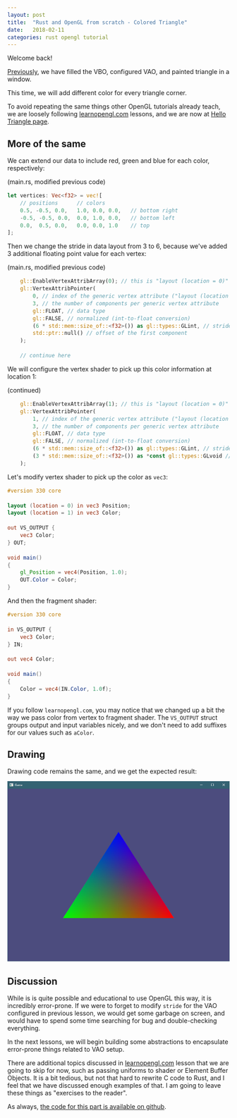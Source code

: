 ```yaml
---
layout: post
title:  "Rust and OpenGL from scratch - Colored Triangle"
date:   2018-02-11
categories: rust opengl tutorial
---
```


Welcome back!

[Previously](/rust/opengl/tutorial/2018/02/11/opengl-in-rust-from-scratch-04-triangle.html), 
we have filled the VBO, configured VAO, and painted triangle in a window.

This time, we will add different color for every triangle corner.

To avoid repeating the same things other OpenGL tutorials already teach, we are loosely following 
[learnopengl.com](https://learnopengl.com) lessons, and we are now at [Hello Triangle page](https://learnopengl.com/Getting-started/Hello-Triangle).

## More of the same

We can extend our data to include red, green and blue for each color, respectively:

(main.rs, modified previous code)

```rust
let vertices: Vec<f32> = vec![
    // positions      // colors
    0.5, -0.5, 0.0,   1.0, 0.0, 0.0,   // bottom right
    -0.5, -0.5, 0.0,  0.0, 1.0, 0.0,   // bottom left
    0.0,  0.5, 0.0,   0.0, 0.0, 1.0    // top
];
```

Then we change the stride in data layout from 3 to 6, because we've added
3 additional floating point value for each vertex:

(main.rs, modified previous code)

```rust
    gl::EnableVertexAttribArray(0); // this is "layout (location = 0)" in vertex shader
    gl::VertexAttribPointer(
        0, // index of the generic vertex attribute ("layout (location = 0)")
        3, // the number of components per generic vertex attribute
        gl::FLOAT, // data type
        gl::FALSE, // normalized (int-to-float conversion)
        (6 * std::mem::size_of::<f32>()) as gl::types::GLint, // stride (byte offset between consecutive attributes)
        std::ptr::null() // offset of the first component
    );
    
    // continue here
```

We will configure the vertex shader to pick up this color information at location 1:

(continued)

```rust
    gl::EnableVertexAttribArray(1); // this is "layout (location = 0)" in vertex shader
    gl::VertexAttribPointer(
        1, // index of the generic vertex attribute ("layout (location = 0)")
        3, // the number of components per generic vertex attribute
        gl::FLOAT, // data type
        gl::FALSE, // normalized (int-to-float conversion)
        (6 * std::mem::size_of::<f32>()) as gl::types::GLint, // stride (byte offset between consecutive attributes)
        (3 * std::mem::size_of::<f32>()) as *const gl::types::GLvoid // offset of the first component
    );
```

Let's modify vertex shader to pick up the color as `vec3`:

```glsl
#version 330 core

layout (location = 0) in vec3 Position;
layout (location = 1) in vec3 Color;

out VS_OUTPUT {
    vec3 Color;
} OUT;

void main()
{
    gl_Position = vec4(Position, 1.0);
    OUT.Color = Color;
}
```

And then the fragment shader:

```glsl
#version 330 core

in VS_OUTPUT {
    vec3 Color;
} IN;

out vec4 Color;

void main()
{
    Color = vec4(IN.Color, 1.0f);
}
```

If you follow `learnopengl.com`, you may notice that we changed up a bit the way 
we pass color from vertex to fragment shader. The `VS_OUTPUT` struct groups output and
input variables nicely, and we don't need to add suffixes for our values such as `aColor`.

## Drawing

Drawing code remains the same, and we get the expected result:

![Triangle](/images/opengl-rust/05/triangle.jpg)

## Discussion

While is is quite possible and educational to use OpenGL this way,
it is incredibly error-prone. If we were to forget to modify `stride` for the 
VAO configured in previous lesson, we would get some garbage on screen,
and would have to spend some time searching for bug and double-checking
everything.

In the next lessons, we will begin building some abstractions to encapsulate
error-prone things related to VAO setup.

There are additional topics discussed in [learnopengl.com](https://learnopengl.com)
lesson that we are going to skip for now, such as passing uniforms to shader
or Element Buffer Objects. It is a bit tedious, but not that hard to rewrite C code
to Rust, and I feel that we have discussed enough examples of that. I am going
to leave these things as "exercises to the reader".

As always, [the code for this part is available on github](https://github.com/Nercury/rust-and-opengl-lessons/tree/master/lesson-05).
